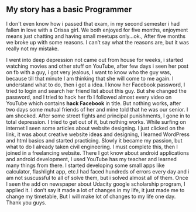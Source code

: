 ## My story has a basic Programmer

I don't even know how i passed that exam, in my second semester i had fallen in love with a Orissa girl. We both enjoyed for five months, enjoyment means just chatting and having small meetups only...ok., After five months we broke up with some reasons. I can’t say what the reasons are, but it was really not my mistake.

I went into deep depression not came out from house for weeks, i started watching movies and other stuff on YouTube, after few days i seen her post on fb with a guy, i got very jealous, I want to know who the guy was, because till that minute I am thinking that she will come to me again. I understand what to do, then i got a idea. I know her Facebook password, I tried to login and search her friend list about this guy. But she changed the password, and I tried to hack her fb I followed almost every video on YouTube which contains __hack Facebook__ in title. But nothing works, after two days some mutual friends of her and mine told that he was our senior. I am shocked.
After some street fights and principal punishments, I gone in to total depression. I tried to get out of it, but nothing works. While surfing on internet I seen some articles about website designing. I just clicked on the link, it was about creative website ideas and designing, I learned WordPress and html basics and started practicing. Slowly it became my passion, but what to do I already taken civil engineering. I must complete this, then I joined in a freelancing website. There I got know about android applications and android development, I used YouTube has my teacher and learned many things from there. I started developing some small apps like calculator, flashlight app, etc.I had faced hundreds of errors every day and i am not suscussful to all of solve them, but i solved almost all of them.
Once I seen the add on newspaper about Udacity google scholarship program, I applied it.
I don’t say it made a lot of changes in my life, it just made me to change my timetable, But I will make lot  of changes to my life one day.
Thank you guys.
